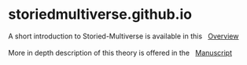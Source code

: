 # storiedmultiverse.github.io
A short introduction to Storied-Multiverse is available in this &nbsp; 
<a href="https://storiedmultiverse.github.io/overview/" target="_blank"> Overview </a>
<br><br>
More in depth description of this theory is offered in the &nbsp;
<a href="https://storiedmultiverse.github.io/manuscript/" target="_blank"> Manuscript </a>
